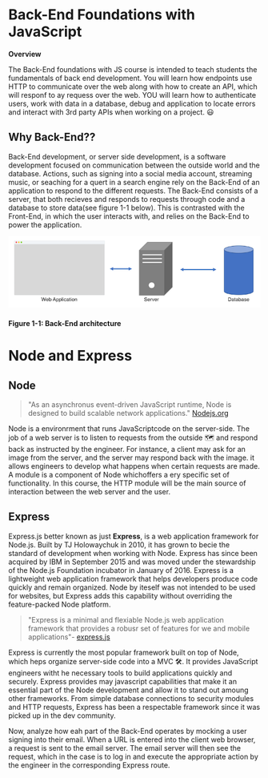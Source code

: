 # Back-End Foundations with JavaScript

**Overview**

The Back-End foundations with JS course is intended to teach students the fundamentals of back end development. You will learn how endpoints use HTTP to communicate over the web along with how to create an API, which will responf to ay requess over the web. YOU will learn how to authenticate users, work with data in a database, debug and application to locate errors and interact with 3rd party APIs when working on a project. 😃

## Why Back-End??
Back-End development, or server side development, is a software development focused on communication between the outside world and the database. Actions, such as signing into a social media account, streaming music, or seaching for a quert in a search engine rely on the Back-End of an application to respond to the different requests. The Back-End consists of a server, that both recieves and responds to requests through code and a database to store data(see figure 1-1 below). This is contrasted with the Front-End, in which the user interacts with, and relies on the Back-End to power the application.

<div>
	<img src="./backend-architecture.png" />
	<h4>Figure 1-1: Back-End architecture</h4>
</div>

# Node and Express
## Node
> "As an asynchronus event-driven JavaScript runtime, Node is designed to build scalable network applications."
> [Nodejs.org](https://www.nodejs.org)

Node is a environrment that runs JavaScriptcode on the server-side. The job of a web server is to listen to requests from the outside 🗺 and respond back as instructed by the engineer. For instance, a client may ask for an image from the server, and the server may respond back with the image. it allows engineers to develop what happens when certain requests are made. A module is a component of Node whichoffers a ery specific set of functionality. In this course, the HTTP module will be the main source of interaction between the web server and the user.

## Express
Express.js better known as just **Express**, is a web application framework for Node.js. Built by TJ Holowaychuk in 2010, it has grown to becie the standard of development when working with Node. Express has since been acquired by IBM in September 2015 and was moved under the stewardship of the Node.js Foundation incubator in January of 2016. Express is a lightweight web application framework that helps developers produce code quickly and remain organized. Node by iteself was not intended to be used for websites, but Express adds this capability without overriding the feature-packed Node platform.
> "Express is a minimal and flexiable Node.js web application framework that provides a robusr set of features for we and mobile applications"-
> [express.js](https://expressjs.com)

Express is currently the most popular framework built on top of Node, which heps organize server-side code into a MVC 🛠. It provides JavaScript engineers witht he necessary tools to build applications quickly and securely. Express provides may javascript capabilities that make it an essential part of the Node development and allow it to stand out amoung other frameworks. From simple database connections to security modules and HTTP requests, Express has been a respectable framework since it was picked up in the dev community.

Now, analyze how eah part of the Back-End operates by mocking a user signing into their email. When a URL is entered into the client web browser, a request is sent to the email server. The email server will then see the request, which in the case is to log in and execute the appropriate action by the engineer in the corresponding Express route.
